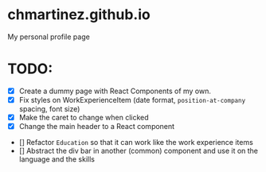# chmartinez.github.io
My personal profile page

# TODO:
- [x] Create a dummy page with React Components of my own.
- [x] Fix styles on WorkExperienceItem (date format, `position-at-company` spacing, font size)
- [x] Make the caret to change when clicked
- [x] Change the main header to a React component 
- [] Refactor `Education` so that it can work like the work experience items
- [] Abstract the div bar in another (common) component and use it on the language and the skills